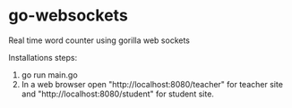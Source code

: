 # go-websockets
Real time word counter using gorilla  web sockets

Installations steps: 
1. go run main.go
2. In a web browser open "http://localhost:8080/teacher" for teacher site and "http://localhost:8080/student" for student site.
